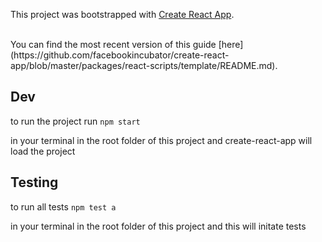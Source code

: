 This project was bootstrapped with [Create React App](https://github.com/facebookincubator/create-react-app).

<br>
You can find the most recent version of this guide [here](https://github.com/facebookincubator/create-react-app/blob/master/packages/react-scripts/template/README.md).

## Dev

to run the project run
`npm start`

in your terminal in the root folder of this project and create-react-app will load the project

## Testing

to run all tests
`npm test a`

in your terminal in the root folder of this project and this will initate tests
